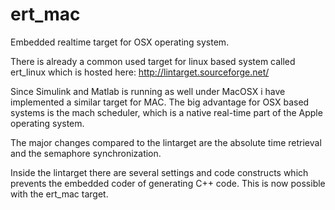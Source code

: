 # ert_mac
Embedded realtime target for OSX operating system.

There is already a common used target for linux based system called
ert_linux which is hosted here: http://lintarget.sourceforge.net/

Since Simulink and Matlab is running as well under MacOSX i have implemented
a similar target for MAC. The big advantage for OSX based systems is the mach
scheduler, which is a native real-time part of the Apple operating system.

The major changes compared to the lintarget are the absolute time retrieval and 
the semaphore synchronization.

Inside the lintarget there are several settings and code constructs which prevents
the embedded coder of generating C++ code. This is now possible with the 
ert_mac target.